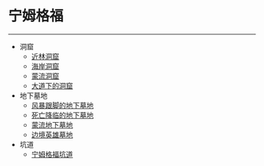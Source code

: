 # 宁姆格福

---

- 洞窟
    - [近林洞窟]()
    - [海岸洞窟]()
    - [蒙流洞窟]()
    - [大道下的洞窟]()
- 地下墓地
    - [风暴跟脚的地下墓地]()
    - [死亡降临的地下墓地]()
    - [蒙流地下墓地]()
    - [边境英雄墓地]()
- 坑道
    - [宁姆格福坑道]()